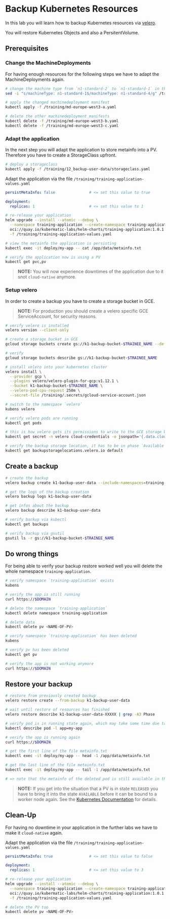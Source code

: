 # Backup Kubernetes Resources

In this lab you will learn how to backup Kubernetes resources via [velero](https://github.com/heptio/velero).

You will restore Kubernetes Objects and also a PersitentVolume.

## Prerequisites

### Change the MachineDeployments

For having enough resources for the following steps we have to adapt the MachineDeployments again.

```bash
# change the machine type from `n1-standard-2` to `n1-standard-1` in the machinedeployments manifests
sed -i "s/machineType: n1-standard-1$/machineType: n1-standard-4/g" /training/md-europe-west3-a.yaml

# apply the changed machinedeployment manifest
kubectl apply -f /training/md-europe-west3-a.yaml

# delete the other machinedeployment manifests
kubectl delete -f /training/md-europe-west3-b.yaml
kubectl delete -f /training/md-europe-west3-c.yaml
```

### Adapt the application

In the next step you will adapt the application to store metainfo into a PV. Therefore you have to create a StorageClass upfront.

```bash
# deploy a storageclass
kubectl apply -f /training/12_backup-user-data/storageclass.yaml 
```

Adapt the application via the file `/training/training-application-values.yaml`

```yaml
persistMetaInfo: false               # <= set this value to true

deployment:
  replicas: 1                        # <= set this value to 1 
```

```bash
# re-release your application
helm upgrade --install --atomic --debug \
  --namespace training-application --create-namespace training-application \
  oci://quay.io/kubermatic-labs/helm-charts/training-application:1.0.1 \
  -f /training/training-application-values.yaml

# view the metainfo the application is persisting
kubectl exec -it deploy/my-app -- cat /app/data/metainfo.txt

# verify the application now is using a PV
kubectl get pvc,pv
```

>**NOTE:**
>You will now experience downtimes of the application due to it snot `cloud-native` anymore.

### Setup velero

In order to create a backup you have to create a storage bucket in GCE.

>**NOTE:**
>For production you should create a velero specific GCE ServiceAccount, for security reasons.

```bash
# verify velero is installed
velero version --client-only

# create a storage bucket in GCE
gcloud storage buckets create gs://k1-backup-bucket-$TRAINEE_NAME --default-storage-class=STANDARD

# verify
gcloud storage buckets describe gs://k1-backup-bucket-$TRAINEE_NAME

# install velero into your kubernetes cluster
velero install \
  --provider gcp \
  --plugins velero/velero-plugin-for-gcp:v1.12.1 \
  --bucket k1-backup-bucket-$TRAINEE_NAME \
  --velero-pod-cpu-request 250m \
  --secret-file /training/.secrets/gcloud-service-account.json

# switch to the namespace `velero`
kubens velero

# verify velero pods are running
kubectl get pods

# this is how velero gets its permissions to write to the GCE storage bucket
kubectl get secret -n velero cloud-credentials -o jsonpath='{.data.cloud}' | base64 --decode

# verify the backup storage location, it has to be in phase `Available`
kubectl get backupstoragelocations.velero.io default 
```

## Create a backup

```bash
# create the backup
velero backup create k1-backup-user-data --include-namespaces=training-application

# get the logs of the backup creation
velero backup logs k1-backup-user-data

# get infos about the backup
velero backup describe k1-backup-user-data

# verify backup via kubectl
kubectl get backups

# verify backup via gsutil
gsutil ls -r gs://k1-backup-bucket-$TRAINEE_NAME
```

## Do wrong things

For being able to verify your backup restore worked well you will delete the whole namespace `training-application`.

```bash
# verify namespace `training-application` exists
kubens

# verify the app is still running
curl https://$DOMAIN

# delete the namespace `training-application`
kubectl delete namespace training-application

# delete data
kubectl delete pv <NAME-OF-PV>

# verify namespace `training-application` has been deleted
kubens

# verify pv has been deleted
kubectl get pv

# verify the app is not working anymore
curl https://$DOMAIN
```

## Restore your backup

```bash
# restore from previously created backup
velero restore create --from-backup k1-backup-user-data

# wait until restore of resources has finished
velero restore describe k1-backup-user-data-XXXXX | grep -A3 Phase

# verify pod is in running state again, which may take some time due to restored PV has to be bound to worker node which is running the new pod
kubectl describe pod -l app=my-app

# verify the app is running again
curl https://$DOMAIN

# get the first line of the file metainfo.txt
kubectl exec -it deploy/my-app -- head -1 /app/data/metainfo.txt

# get the last line of the file metainfo.txt
kubectl exec -it deploy/my-app -- tail -1 /app/data/metainfo.txt

# => note that the metainfo of the deleted pod is still available in the file metatinfo.txt
```

>**NOTE:**
>If you get into the situation that a PV is in state `RELEASED` you have to bring it into the state `AVAILABLE` before it can be bound to a worker node again. See the [Kubernetes Documentation](https://kubernetes.io/docs/concepts/storage/persistent-volumes/#recovering-from-failure-when-expanding-volumes) for details.

## Clean-Up

For having no downtime in your application in the further labs we have to make it `cloud-native` again.

Adapt the application via the file `/training/training-application-values.yaml`

```yaml
persistMetaInfo: true                # <= set this value to false

deployment:
  replicas: 1                        # <= set this value to 3
```

```bash
# re-release your application
helm upgrade --install --atomic --debug \
  --namespace training-application --create-namespace training-application \
  oci://quay.io/kubermatic-labs/helm-charts/training-application:1.0.1 \
  -f /training/training-application-values.yaml

# delete the PV too
kubectl delete pv <NAME-OF-PV>
```
